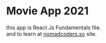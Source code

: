 # Movie App 2021

this app is React Js Fundamentals file.  
and to learn at [nomadcoders.so](https://nomadcoders.co/) site.